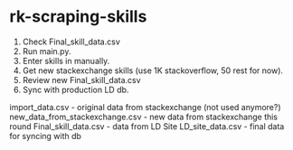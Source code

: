# rk-scraping-skills

1. Check Final_skill_data.csv
2. Run main.py.
3. Enter skills in manually.
4. Get new stackexchange skills (use 1K stackoverflow, 50 rest for now).
5. Review new Final_skill_data.csv
6. Sync with production LD db.

import_data.csv - original data from stackexchange (not used anymore?)
new_data_from_stackexchange.csv - new data from stackexchange this round
Final_skill_data.csv - data from LD Site
LD_site_data.csv - final data for syncing with db
